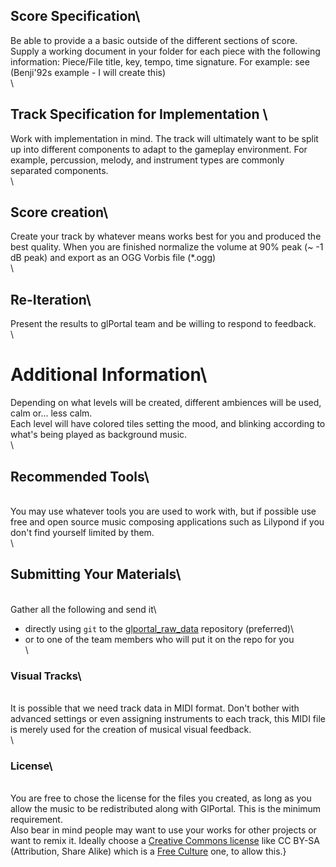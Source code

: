## Score Specification\
Be able to provide a a basic outside of the different sections of score.\
Supply a working document in your folder for each piece with the following information: Piece/File title, key, tempo, time signature. For example: see (Benji\'92s example - I will create this)\
\
## Track Specification for Implementation \
Work with implementation in mind. The track will ultimately want to be split up into different components to adapt to the gameplay environment. For example, percussion, melody, and instrument types are commonly separated components. \
\
## Score creation\
Create your track by whatever means works best for you and produced the best quality. When you are finished normalize the volume at 90% peak (~ -1 dB peak) and export as an OGG Vorbis file (*.ogg)\
\
## Re-Iteration\
Present the results to glPortal team and be willing to respond to feedback. \
\
# Additional Information\
Depending on what levels will be created, different ambiences will be used, calm or... less calm.\
Each level will have colored tiles setting the mood, and blinking according to what's being played as background music.\
\
## Recommended Tools\
\
You may use whatever tools you are used to work with, but if possible use free and open source music composing applications such as Lilypond if you don't find yourself limited by them.\
\
## Submitting Your Materials\
\
Gather all the following and send it\
* directly using `git` to the [glportal_raw_data](https://github.com/GlPortal/glportal_raw_data) repository (preferred)\
* or to one of the team members who will put it on the repo for you\
\
### Visual Tracks\
\
It is possible that we need track data in MIDI format. Don't bother with advanced settings or even assigning instruments to each track, this MIDI file is merely used for the creation of musical visual feedback.\
\
### License\
\
You are free to chose the license for the files you created, as long as you allow the music to be redistributed along with GlPortal. This is the minimum requirement.\
Also bear in mind people may want to use your works for other projects or want to remix it. Ideally choose a [Creative Commons license](http://creativecommons.org/choose/) like CC BY-SA (Attribution, Share Alike) which is a [Free Culture](http://creativecommons.org/freeworks) one, to allow this.}
